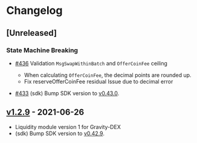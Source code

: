 <!--
Guiding Principles:

Changelogs are for humans, not machines.
There should be an entry for every single version.
The same types of changes should be grouped.
Versions and sections should be linkable.
The latest version comes first.
The release date of each version is displayed.
Mention whether you follow Semantic Versioning.

Usage:

Change log entries are to be added to the Unreleased section under the
appropriate stanza (see below). Each entry should ideally include a tag and
the Github issue reference in the following format:

* (<tag>) \#<issue-number> message

The issue numbers will later be link-ified during the release process so you do
not have to worry about including a link manually, but you can if you wish.

Types of changes (Stanzas):

"Features" for new features.
"Improvements" for changes in existing functionality.
"Deprecated" for soon-to-be removed features.
"Bug Fixes" for any bug fixes.
"Client Breaking" for breaking Protobuf, gRPC and REST routes used by end-users.
"CLI Breaking" for breaking CLI commands.
"API Breaking" for breaking exported APIs used by developers building on SDK.
"State Machine Breaking" for any changes that result in a different AppState given same genesisState and txList.
Ref: https://keepachangelog.com/en/1.0.0/
-->

# Changelog

## [Unreleased]

### State Machine Breaking

* [\#436](https://github.com/tendermint/liquidity/pull/436) Validation `MsgSwapWithinBatch` and `OfferCoinFee` ceiling
  * When calculating `OfferCoinFee`, the decimal points are rounded up.
  * Fix reserveOfferCoinFee residual Issue due to decimal error
  
* [\#433](https://github.com/tendermint/liquidity/pull/433) (sdk) Bump SDK version to [v0.43.0](https://github.com/cosmos/cosmos-sdk/releases/tag/v0.43.0).  
  
## [v1.2.9](https://github.com/tendermint/liquidity/releases/tag/v1.2.9) - 2021-06-26
 * Liquidity module version 1 for Gravity-DEX
 * (sdk) Bump SDK version to [v0.42.9](https://github.com/cosmos/cosmos-sdk/releases/tag/v0.42.9). 
